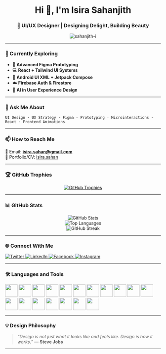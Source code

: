 <h1 align="center">Hi 👋, I'm Isira Sahanjith</h1>
<h3 align="center">🎨 UI/UX Designer | Designing Delight, Building Beauty</h3>

<p align="center">
  <img src="https://komarev.com/ghpvc/?username=sahanjith-i&label=Profile%20views&color=0e75b6&style=flat" alt="sahanjith-i" />
</p>

---

### 🚀 Currently Exploring
- 🎨 **Advanced Figma Prototyping**
- 💻 **React + Tailwind UI Systems**
- 📱 **Android UI XML + Jetpack Compose**
- ☁️ **Firebase Auth & Firestore**
- 🤖 **AI in User Experience Design**

---

### 💬 Ask Me About
`UI Design · UX Strategy · Figma · Prototyping · Microinteractions · React · Frontend Animations`

---

### 📫 How to Reach Me
📩 Email: **isira.sahan@gmail.com**  
📄 Portfolio/CV: [isira.sahan](#) <!-- Replace '#' with actual link -->

---

### 🏆 GitHub Trophies
<p align="center">
  <a href="https://github.com/ryo-ma/github-profile-trophy">
    <img src="https://github-profile-trophy.vercel.app/?username=sahanjith-i&theme=radical&no-frame=true&margin-w=15&column=7" alt="GitHub Trophies" />
  </a>
</p>

---

### 📊 GitHub Stats
<p align="center">
  <img src="https://github-readme-stats.vercel.app/api?username=sahanjith-i&show_icons=true&theme=radical" alt="GitHub Stats" />
  <br />
  <img src="https://github-readme-stats.vercel.app/api/top-langs/?username=sahanjith-i&layout=compact&theme=radical" alt="Top Languages" />
  <br />
  <img src="https://github-readme-streak-stats.herokuapp.com/?user=sahanjith-i&theme=radical" alt="GitHub Streak" />
</p>

---

### 🌐 Connect With Me

<p align="left">
  <a href="https://twitter.com/isirasahanjith" target="_blank">
    <img src="https://img.shields.io/badge/Twitter-%231DA1F2.svg?&style=for-the-badge&logo=twitter&logoColor=white" alt="Twitter"/>
  </a>
  <a href="https://linkedin.com/in/isirasahanjith" target="_blank">
    <img src="https://img.shields.io/badge/LinkedIn-%230A66C2.svg?&style=for-the-badge&logo=linkedin&logoColor=white" alt="LinkedIn"/>
  </a>
  <a href="https://facebook.com/isirasahanjith" target="_blank">
    <img src="https://img.shields.io/badge/Facebook-%231877F2.svg?&style=for-the-badge&logo=facebook&logoColor=white" alt="Facebook"/>
  </a>
  <a href="https://instagram.com/isirasahanjith" target="_blank">
    <img src="https://img.shields.io/badge/Instagram-%23E4405F.svg?&style=for-the-badge&logo=instagram&logoColor=white" alt="Instagram"/>
  </a>
</p>

---

### 🛠️ Languages and Tools

<p align="left">
  <img src="https://cdn.jsdelivr.net/gh/devicons/devicon/icons/figma/figma-original.svg" width="40" />
  <img src="https://cdn.jsdelivr.net/gh/devicons/devicon/icons/react/react-original.svg" width="40" />
  <img src="https://cdn.jsdelivr.net/gh/devicons/devicon/icons/android/android-plain.svg" width="40" />
  <img src="https://cdn.jsdelivr.net/gh/devicons/devicon/icons/firebase/firebase-plain.svg" width="40" />
  <img src="https://cdn.jsdelivr.net/gh/devicons/devicon/icons/javascript/javascript-original.svg" width="40" />
  <img src="https://cdn.jsdelivr.net/gh/devicons/devicon/icons/html5/html5-original.svg" width="40" />
  <img src="https://cdn.jsdelivr.net/gh/devicons/devicon/icons/css3/css3-original.svg" width="40" />
  <img src="https://cdn.jsdelivr.net/gh/devicons/devicon/icons/tailwindcss/tailwindcss-plain.svg" width="40" />
  <img src="https://cdn.jsdelivr.net/gh/devicons/devicon/icons/photoshop/photoshop-plain.svg" width="40" />
  <img src="https://cdn.jsdelivr.net/gh/devicons/devicon/icons/illustrator/illustrator-plain.svg" width="40" />
  <img src="https://cdn.jsdelivr.net/gh/devicons/devicon/icons/nodejs/nodejs-original.svg" width="40" />
  <img src="https://cdn.jsdelivr.net/gh/devicons/devicon/icons/mongodb/mongodb-original.svg" width="40" />
  <img src="https://cdn.jsdelivr.net/gh/devicons/devicon/icons/mysql/mysql-original.svg" width="40" />
  <img src="https://cdn.jsdelivr.net/gh/devicons/devicon/icons/c/c-original.svg" width="40" />
  <img src="https://cdn.jsdelivr.net/gh/devicons/devicon/icons/cplusplus/cplusplus-original.svg" width="40" />
  <img src="https://cdn.jsdelivr.net/gh/devicons/devicon/icons/csharp/csharp-original.svg" width="40" />
  <img src="https://cdn.jsdelivr.net/gh/devicons/devicon/icons/python/python-original.svg" width="40" />
  <img src="https://cdn.jsdelivr.net/gh/devicons/devicon/icons/typescript/typescript-original.svg" width="40" />
</p>

---

### 💡 Design Philosophy

> _“Design is not just what it looks like and feels like. Design is how it works.”_ — **Steve Jobs**

---

